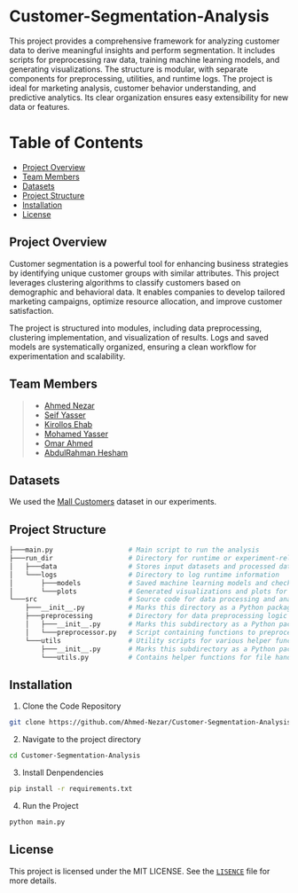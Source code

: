# Customer-Segmentation-Analysis
This project provides a comprehensive framework for analyzing customer data to derive meaningful insights and perform segmentation. It includes scripts for preprocessing raw data, training machine learning models, and generating visualizations. The structure is modular, with separate components for preprocessing, utilities, and runtime logs. The project is ideal for marketing analysis, customer behavior understanding, and predictive analytics. Its clear organization ensures easy extensibility for new data or features.

# Table of Contents
- [Project Overview](#project-overview)
- [Team Members](#team-members)
- [Datasets](#datasets)
- [Project Structure](#project-structure)
- [Installation](#installation)
- [License](#license)


## Project Overview
Customer segmentation is a powerful tool for enhancing business strategies by identifying unique customer groups with similar attributes. This project leverages clustering algorithms to classify customers based on demographic and behavioral data. It enables companies to develop tailored marketing campaigns, optimize resource allocation, and improve customer satisfaction.

The project is structured into modules, including data preprocessing, clustering implementation, and visualization of results. Logs and saved models are systematically organized, ensuring a clean workflow for experimentation and scalability.

## Team Members
> - [Ahmed Nezar](https://github.com/Ahmed-Nezar)
> - [Seif Yasser](https://github.com/Seif-Yasser-Ahmed)
> - [Kirollos Ehab](https://github.com/KirollosEMH)
> - [Mohamed Yasser](https://github.com/mohammedYasser11)
> - [Omar Ahmed](https://github.com/Omarbayom)
> - [AbdulRahman Hesham](https://github.com/AHKSASE2002)

## Datasets

We used the [Mall Customers](https://www.kaggle.com/datasets/vjchoudhary7/customer-segmentation-tutorial-in-python) dataset in our experiments.

## Project Structure

```bash
├───main.py                   # Main script to run the analysis
├───run_dir                   # Directory for runtime or experiment-related files
│   ├───data                  # Stores input datasets and processed data
│   └───logs                  # Directory to log runtime information
│       ├───models            # Saved machine learning models and checkpoints
│       └───plots             # Generated visualizations and plots for analysis
└───src                       # Source code for data processing and analysis
    ├───__init__.py           # Marks this directory as a Python package
    ├───preprocessing         # Directory for data preprocessing logic
    │   ├───__init__.py       # Marks this subdirectory as a Python package
    │   └───preprocessor.py   # Script containing functions to preprocess the data
    └───utils                 # Utility scripts for various helper functions and configurations
        ├───__init__.py       # Marks this subdirectory as a Python package
        └───utils.py          # Contains helper functions for file handling, logging, and configuration
  ```

## Installation

1. Clone the Code Repository

```bash
git clone https://github.com/Ahmed-Nezar/Customer-Segmentation-Analysis.git
```
2. Navigate to the project directory
   
```bash
cd Customer-Segmentation-Analysis
```
3. Install Denpendencies

```bash
pip install -r requirements.txt
```
4. Run the Project
   
```bash
python main.py
```

## License
This project is licensed under the MIT LICENSE. See the [`LISENCE`](LICENSE) file for more details.
